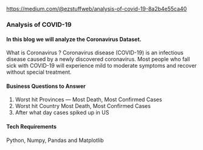 https://medium.com/@ezstuffweb/analysis-of-covid-19-8a2b4e55ca40

### Analysis of COVID-19




#### In this blog we will analyze the Coronavirus Dataset.
What is Coronavirus ?
Coronavirus disease (COVID-19) is an infectious disease caused by a newly discovered coronavirus.
Most people who fall sick with COVID-19 will experience mild to moderate symptoms and recover without special treatment.

#### Business Questions to Answer
1. Worst hit Provinces — Most Death, Most Confirmed Cases
2. Worst hit Country Most Death, Most Confirmed Cases
3. After what day cases spiked up in US

#### Tech Requirements

Python, Numpy, Pandas and Matplotlib
